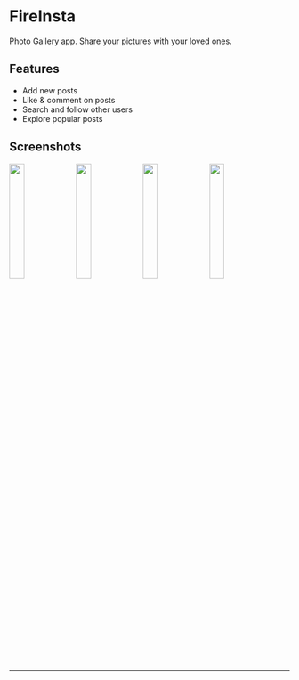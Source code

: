 # FireInsta
Photo Gallery app. Share your pictures with your loved ones.


Features
---------------
- Add new posts
- Like & comment on posts
- Search and follow other users
- Explore popular posts


Screenshots
---------------

<img src="https://user-images.githubusercontent.com/23702004/94368491-bb0f4c80-00fd-11eb-887a-128ba57dbcb5.png" width="23%"></img> <img src="https://user-images.githubusercontent.com/23702004/94368708-17bf3700-00ff-11eb-9c4e-03c4799eece0.png" width="23%"></img> <img src="https://user-images.githubusercontent.com/23702004/94368711-1a219100-00ff-11eb-86b6-ed9236601c09.png" width="23%"></img> <img src="https://user-images.githubusercontent.com/23702004/94368714-21489f00-00ff-11eb-94ca-5a1a67b40ed3.png" width="23%"></img> 


-------------------------------------
